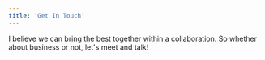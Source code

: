 ```yaml
---
title: 'Get In Touch'
---
```


I believe we can bring the best together within a collaboration. So whether about business or not, let's meet and talk!


